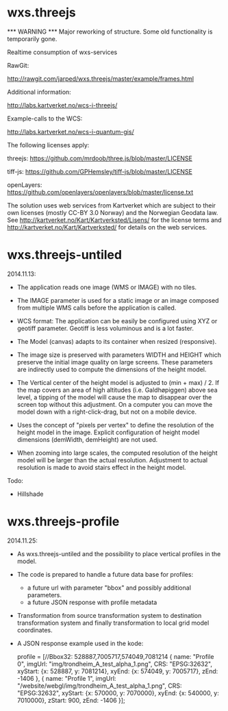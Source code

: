 wxs.threejs
===========

*** WARNING ***
Major reworking of structure. 
Some old functionality is temporarily gone.

Realtime consumption of wxs-services


RawGit:

http://rawgit.com/jarped/wxs.threejs/master/example/frames.html


Additional information:

http://labs.kartverket.no/wcs-i-threejs/


Example-calls to the WCS:

http://labs.kartverket.no/wcs-i-quantum-gis/


The following licenses apply:

threejs: https://github.com/mrdoob/three.js/blob/master/LICENSE

tiff-js: https://github.com/GPHemsley/tiff-js/blob/master/LICENSE

openLayers: https://github.com/openlayers/openlayers/blob/master/license.txt


The solution uses web services from Kartverket which are subject to their own licenses (mostly CC-BY 3.0 Norway) and the Norwegian Geodata law. See http://kartverket.no/Kart/Kartverksted/Lisens/ for the license terms and http://kartverket.no/Kart/Kartverksted/ for details on the web services.


wxs.threejs-untiled
===================

2014.11.13:

- The application reads one image (WMS or IMAGE) with no tiles.

- The IMAGE parameter is used for a static image or an image composed from multiple WMS calls before the application is called.

- WCS format: The application can be easily be configured using XYZ or geotiff parameter. Geotiff is less voluminous and is a lot faster.

- The Model (canvas) adapts to its container when resized (responsive).

- The image size is preserved with parameters WIDTH and HEIGHT which preserve the initial image quality on large screens. These parameters are indirectly used to compute the dimensions of the height model. 

- The Vertical center of the height model is adjusted to (min + max) / 2. If the map covers an area of high altitudes (i.e. Galdhøpiggen) above sea level, a tipping of the model will cause the map to disappear over the screen top without this adjustment. On a computer you can move the model down with a right-click-drag, but not on a mobile device.

- Uses the concept of "pixels per vertex" to define the resolution of the height model in the image. Explicit configuration of height model dimensions (demWidth, demHeight) are not used. 

- When zooming into large scales, the computed resolution of the height model will be larger than the actual resolution. Adjustment to actual resolution is made to avoid stairs effect in the height model.

Todo:
- Hillshade


wxs.threejs-profile
===================

2014.11.25:

- As wxs.threejs-untiled and the possibility to place vertical profiles in the model.

- The code is prepared to handle a future data base for profiles:
	- a future url with parameter "bbox" and possibly additional parameters.
	- a future JSON response with profile metadata

- Transformation from source transformation system to destination transformation system and finally transformation to local grid model coordinates.

- A JSON response example used in the kode:

	profile = [//Bbox32: 528887,7005717,574049,7081214 
	{ 
		name: "Profile 0", 
			imgUrl: "img/trondheim_A_test_alpha_1.png", 
			CRS: "EPSG:32632", 
			xyStart: {x: 528887, y: 7081214}, 
			xyEnd: {x: 574049, y: 7005717}, 
			zEnd: -1406 
	}, 
	{ 
			name: "Profile 1", 
			imgUrl: "/website/webgl/img/trondheim_A_test_alpha_1.png", 
			CRS: "EPSG:32632", 
			xyStart: {x: 570000, y: 7070000}, 
			xyEnd: {x: 540000, y: 7010000}, 
			zStart: 900, 
			zEnd: -1406 
	}]; 
